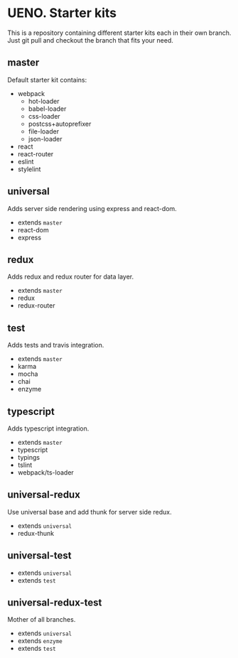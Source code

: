 # UENO. Starter kits
This is a repository containing different starter kits each in their own branch.
Just git pull and checkout the branch that fits your need.

## master
Default starter kit contains:
 - webpack
   - hot-loader
   - babel-loader
   - css-loader
   - postcss+autoprefixer
   - file-loader
   - json-loader
 - react
 - react-router
 - eslint
 - stylelint

## universal
Adds server side rendering using express and react-dom.
 - extends `master`
 - react-dom
 - express

## redux
Adds redux and redux router for data layer.
 - extends `master`
 - redux
 - redux-router

## test
Adds tests and travis integration.
 - extends `master`
 - karma
 - mocha
 - chai
 - enzyme

## typescript
Adds typescript integration.
 - extends `master`
 - typescript
 - typings
 - tslint
 - webpack/ts-loader

## universal-redux
Use universal base and add thunk for server side redux.
 - extends `universal`
 - redux-thunk

## universal-test
 - extends `universal`
 - extends `test`

## universal-redux-test
Mother of all branches.
 - extends `universal`
 - extends `enzyme`
 - extends `test`
